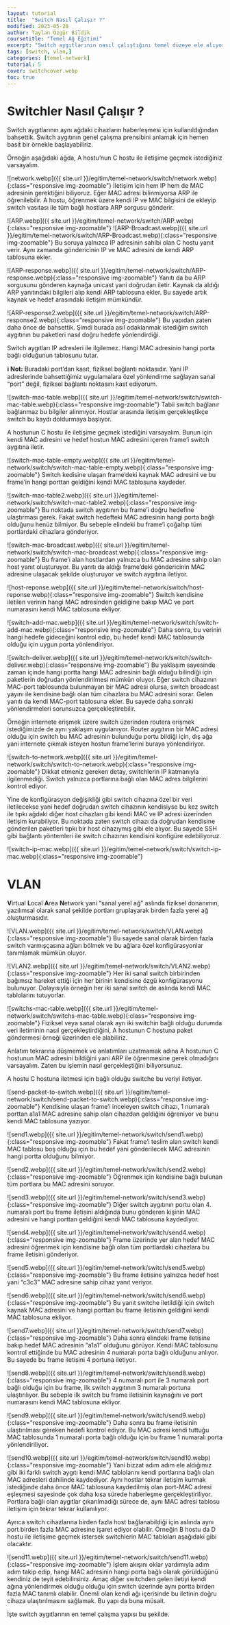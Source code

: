 ```yaml
---
layout: tutorial
title:  "Switch Nasıl Çalışır ?"
modified: 2023-05-20
author: Taylan Özgür Bildik
coursetitle: "Temel Ağ Eğitimi"
excerpt: "Switch aygıtlarının nasıl çalıştığını temel düzeye ele alıyoruz."
tags: [switch, vlan,]
categories: [temel-network]
tutorial: 5
cover: switchcover.webp
toc: true 
---
```



# Switchler Nasıl Çalışır ?

Switch aygıtlarının aynı ağdaki cihazların haberleşmesi için kullanıldığından bahsettik. Switch aygıtının genel çalışma prensibini anlamak için hemen basit bir örnekle başlayabiliriz.

Örneğin aşağıdaki ağda, A hostu’nun C hostu ile iletişime geçmek istediğiniz varsayalım.

![network.webp]({{ site.url }}/egitim/temel-network/switch/network.webp){:class="responsive img-zoomable"}
İletişim için hem IP hem de MAC adresinin gerektiğini biliyoruz. Eğer MAC adresi bilinmiyorsa ARP ile öğrenilebilir. A hostu, öğrenmek üzere kendi IP ve MAC bilgisini de ekleyip switch vasıtası ile tüm bağlı hostlara ARP sorgusu gönderir.

![ARP.webp]({{ site.url }}/egitim/temel-network/switch/ARP.webp){:class="responsive img-zoomable"}
![ARP-Broadcast.webp]({{ site.url }}/egitim/temel-network/switch/ARP-Broadcast.webp){:class="responsive img-zoomable"}
Bu soruya yalnızca IP adresinin sahibi olan C hostu yanıt verir. Aynı zamanda göndericinin IP ve MAC adresini de kendi ARP tablosuna ekler. 

![ARP-response.webp]({{ site.url }}/egitim/temel-network/switch/ARP-response.webp){:class="responsive img-zoomable"}
Yanıtı da bu ARP sorgusunu gönderen kaynağa unicast yani doğrudan iletir. Kaynak da aldığı ARP yanıtındaki bilgileri alıp kendi ARP tablosuna ekler. Bu sayede artık kaynak ve hedef arasındaki iletişim mümkündür.

![ARP-response2.webp]({{ site.url }}/egitim/temel-network/switch/ARP-response2.webp){:class="responsive img-zoomable"}
Bu yapıdan zaten daha önce de bahsettik. Şimdi burada asıl odaklanmak istediğim switch aygıtının bu paketleri nasıl doğru hedefe yönlendirdiği. 

Switch aygıtları IP adresleri ile ilgilemez. Hangi MAC adresinin hangi porta bağlı olduğunun tablosunu tutar. 

<p class="mavi"><strong>ℹ️ Not:</strong> Buradaki port’dan kasıt, fiziksel bağlantı noktasıdır. Yani IP adreslerinde bahsettiğimiz uygulamalara özel yönlendirme sağlayan sanal “port” değil, fiziksel bağlantı noktasını kast ediyorum.</p>

![switch-mac-table.webp]({{ site.url }}/egitim/temel-network/switch/switch-mac-table.webp){:class="responsive img-zoomable"}
Tabii switch bağlanır bağlanmaz bu bilgiler alınmıyor. Hostlar arasında iletişim gerçekleştikçe switch bu kaydı doldurmaya başlıyor.

A hostunun C hostu ile iletişime geçmek istediğini varsayalım. Bunun için kendi MAC adresini ve hedef hostun MAC adresini içeren frame’i switch aygıtına iletir. 

![switch-mac-table-empty.webp]({{ site.url }}/egitim/temel-network/switch/switch-mac-table-empty.webp){:class="responsive img-zoomable"}
Switch kedisine ulaşan frame’deki kaynak MAC adresini ve bu frame’in hangi porttan geldiğini kendi MAC tablosuna kaydeder.

![switch-mac-table2.webp]({{ site.url }}/egitim/temel-network/switch/switch-mac-table2.webp){:class="responsive img-zoomable"}
Bu noktada switch aygıtının bu frame’i doğru hedefine ulaştırması gerek. Fakat switch hedefteki MAC adresinin hangi porta bağlı olduğunu henüz bilmiyor. Bu sebeple elindeki bu frame’i çoğaltıp tüm portlardaki cihazlara gönderiyor.

![switch-mac-broadcast.webp]({{ site.url }}/egitim/temel-network/switch/switch-mac-broadcast.webp){:class="responsive img-zoomable"}
Bu frame’i alan hostlardan yalnızca bu MAC adresine sahip olan host yanıt oluşturuyor. Bu yanıtı da aldığı frame’deki göndericinin MAC adresine ulaşacak şekilde oluşturuyor ve switch aygıtına iletiyor. 

![host-reponse.webp]({{ site.url }}/egitim/temel-network/switch/host-reponse.webp){:class="responsive img-zoomable"}
Switch kendisine iletilen verinin hangi MAC adresinden geldiğine bakıp MAC ve port numarasını kendi MAC tablosuna ekliyor. 

![switch-add-mac.webp]({{ site.url }}/egitim/temel-network/switch/switch-add-mac.webp){:class="responsive img-zoomable"}
Daha sonra, bu verinin hangi hedefe gideceğini kontrol edip, bu hedef kendi MAC tablosunda olduğu için uygun porta yönlendiriyor.

![switch-deliver.webp]({{ site.url }}/egitim/temel-network/switch/switch-deliver.webp){:class="responsive img-zoomable"}
Bu yaklaşım sayesinde zaman içinde hangi portta hangi MAC adresinin bağlı olduğu bilindiği için paketlerin doğrudan yönlendirilmesi mümkün oluyor. Eğer switch cihazının MAC-port tablosunda bulunmayan bir MAC adresi olursa, switch broadcast yayını ile kendisine bağlı olan tüm cihazlara bu MAC adresini sorar. Gelen yanıtı da kendi MAC-port tablosuna ekler. Bu sayede daha sonraki yönlendirmeleri sorunsuzca gerçekleştirebilir.

Örneğin internete erişmek üzere switch üzerinden routera erişmek istediğimizde de aynı yaklaşım uygulanıyor. Router aygıtının bir MAC adresi olduğu için switch bu MAC adresinin bulunduğu portu bildiği için, dış ağa yani internete çıkmak isteyen hostun frame’lerini buraya yönlendiriyor.

![switch-to-network.webp]({{ site.url }}/egitim/temel-network/switch/switch-to-network.webp){:class="responsive img-zoomable"}
Dikkat etmeniz gereken detay, switchlerin IP katmanıyla ilgilenmediği. Switch yalnızca portlarına bağlı olan MAC adres bilgilerini kontrol ediyor.

Yine de konfigürasyon değişikliği gibi switch cihazına özel bir veri iletilecekse yani hedef doğrudan switch cihazının kendisiyse bu kez switch ile tıpkı ağdaki diğer host cihazları gibi kendi MAC ve IP adresi üzerinden iletişim kurabiliyor. Bu noktada zaten switch cihazı da doğrudan kendisine gönderilen paketleri tıpkı bir host cihazıymış gibi ele alıyor. Bu sayede SSH gibi bağlantı yöntemleri ile switch cihazının kendisini konfigüre edebiliyoruz. 

![switch-ip-mac.webp]({{ site.url }}/egitim/temel-network/switch/switch-ip-mac.webp){:class="responsive img-zoomable"}
# VLAN

**V**irtual **L**ocal **A**rea **N**etwork yani “sanal yerel ağ” aslında fiziksel donanımın, yazılımsal olarak sanal şekilde portları gruplayarak birden fazla yerel ağ oluşturmasıdır.

![VLAN.webp]({{ site.url }}/egitim/temel-network/switch/VLAN.webp){:class="responsive img-zoomable"}
Bu sayede sanal olarak birden fazla switch varmışçasına ağları bölmek ve bu ağlara özel konfigürasyonlar tanımlamak mümkün oluyor.

![VLAN2.webp]({{ site.url }}/egitim/temel-network/switch/VLAN2.webp){:class="responsive img-zoomable"}
Her iki sanal switch birbirinden bağımsız hareket ettiği için her birinin kendisine özgü konfigürasyonu bulunuyor. Dolayısıyla örneğin her iki sanal switch de aslında kendi MAC tablolarını tutuyorlar.

![switchs-mac-table.webp]({{ site.url }}/egitim/temel-network/switch/switchs-mac-table.webp){:class="responsive img-zoomable"}
Fiziksel veya sanal olarak ayrı iki switchin bağlı olduğu durumda veri iletiminin nasıl gerçekleştirdiğini, A hostunun C hostuna paket göndermesi örneği üzerinden ele alabiliriz. 

Anlatım tekrarına düşmemek ve anlatımları uzatmamak adına A hostunun C hostunun MAC adresini bildiğini yani ARP ile öğrenmesine gerek olmadığını varsayalım. Zaten bu işlemin nasıl gerçekleştiğini biliyorsunuz. 

A hostu C hostuna iletmesi için bağlı olduğu switche bu veriyi iletiyor. 

![send-packet-to-switch.webp]({{ site.url }}/egitim/temel-network/switch/send-packet-to-switch.webp){:class="responsive img-zoomable"}
Kendisine ulaşan frame’i inceleyen switch cihazı, 1 numaralı porttan a1a1 MAC adresine sahip olan cihazdan geldiğini öğreniyor ve bunu kendi MAC tablosuna yazıyor. 

![send1.webp]({{ site.url }}/egitim/temel-network/switch/send1.webp){:class="responsive img-zoomable"}
Fakat frame’i teslim alan switch kendi MAC tablosu boş olduğu için bu hedef yani gönderilecek MAC adresinin hangi portta olduğunu bilmiyor.

![send2.webp]({{ site.url }}/egitim/temel-network/switch/send2.webp){:class="responsive img-zoomable"}
 Öğrenmek için kendisine bağlı bulunan tüm portlara bu MAC adresini soruyor.

![send3.webp]({{ site.url }}/egitim/temel-network/switch/send3.webp){:class="responsive img-zoomable"}
Diğer switch aygıtının portu olan 4. numaralı port bu frame iletisini aldığında bunu gönderen kişinin MAC adresini ve hangi porttan geldiğini kendi MAC tablosuna kaydediyor.

![send4.webp]({{ site.url }}/egitim/temel-network/switch/send4.webp){:class="responsive img-zoomable"}
Frame üzerinde yer alan hedef MAC adresini öğrenmek için kendisine bağlı olan tüm portlardaki cihazlara bu frame iletisini gönderiyor.

![send5.webp]({{ site.url }}/egitim/temel-network/switch/send5.webp){:class="responsive img-zoomable"}
Bu frame iletisine yalnızca hedef host yani “c3c3” MAC adresine sahip cihaz yanıt veriyor.

![send6.webp]({{ site.url }}/egitim/temel-network/switch/send6.webp){:class="responsive img-zoomable"}
Bu yanıt switche iletildiği için switch kaynak MAC adresini ve hangi porttan bu frame iletisinin geldiğini kendi MAC tablosuna ekliyor.

![send7.webp]({{ site.url }}/egitim/temel-network/switch/send7.webp){:class="responsive img-zoomable"}
Daha sonra elindeki frame iletisine bakıp hedef MAC adresinin “a1a1” olduğunu görüyor. Kendi MAC tablosunu kontrol ettiğinde bu MAC adresinin 4 numaralı porta bağlı olduğunu anlıyor. Bu sayede bu frame iletisini 4 portuna iletiyor.

![send8.webp]({{ site.url }}/egitim/temel-network/switch/send8.webp){:class="responsive img-zoomable"}
4 numaralı port ile 3 numaralı port bağlı olduğu için bu frame, ilk switch aygıtının 3 numaralı portuna ulaştırılıyor. Bu sebeple ilk switch bu frame iletisinin kaynağını ve port numarasını kendi MAC tablosuna ekliyor.

![send9.webp]({{ site.url }}/egitim/temel-network/switch/send9.webp){:class="responsive img-zoomable"}
Daha sonra bu frame iletisinin ulaştırılması gereken hedefi kontrol ediyor. Bu MAC adresi kendi tuttuğu MAC tablosunda 1 numaralı porta bağlı olduğu için bu frame 1 numaralı porta yönlendiriliyor.

![send10.webp]({{ site.url }}/egitim/temel-network/switch/send10.webp){:class="responsive img-zoomable"}
Yani bizzat adım adım ele aldığımız gibi iki farklı switch aygıtı kendi MAC tablolarını kendi portlarına bağlı olan MAC adresleri dahilinde kaydediyor. Aynı hostlar tekrar iletişim kurmak istediğinde daha önce MAC tablosuna kaydedilmiş olan port-MAC adresi eşleşmesi sayesinde çok daha kısa sürede haberleşme gerçekleştiriliyor. Portlara bağlı olan aygıtlar çıkarılmadığı sürece de, aynı MAC adresi tablosu iletişim için tekrar tekrar kullanılıyor. 

Ayrıca switch cihazlarına birden fazla host bağlanabildiği için aslında aynı port birden fazla MAC adresine işaret ediyor olabilir. Örneğin B hostu da D hostu ile iletişime geçmek istersek switchlerin MAC tabloları aşağıdaki gibi olacaktır.

![send11.webp]({{ site.url }}/egitim/temel-network/switch/send11.webp){:class="responsive img-zoomable"}
İşlem akışını oklar yardımıyla adım adım takip edip, hangi MAC adresinin hangi porta bağlı olarak görüldüğünü kendiniz de teyit edebilirsiniz. Amaç diğer switchden gelen iletiyi kendi ağına yönlendirmek olduğu olduğu için switch üzerinde aynı portta birden fazla MAC tanımlı olabilir. Önemli olan kendi ağı içerisinde bu iletinin doğru cihaza ulaştırılmasını sağlamak. Bu yapı da buna müsait.

İşte switch aygıtlarının en temel çalışma yapısı bu şekilde.